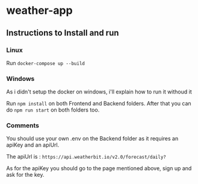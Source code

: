 # weather-app

## Instructions to Install and run

### Linux

Run `docker-compose up --build`

### Windows

As i didn't setup the docker on windows, i'll explain how to run it withoud it

Run `npm install` on both Frontend and Backend folders.
After that you can do `npm run start` on both folders too.

### Comments

You should use your own .env on the Backend folder as it requires an apiKey and an apiUrl.

The apiUrl is : `https://api.weatherbit.io/v2.0/forecast/daily?`

As for the apiKey you should go to the page mentioned above, sign up and ask for the key.

